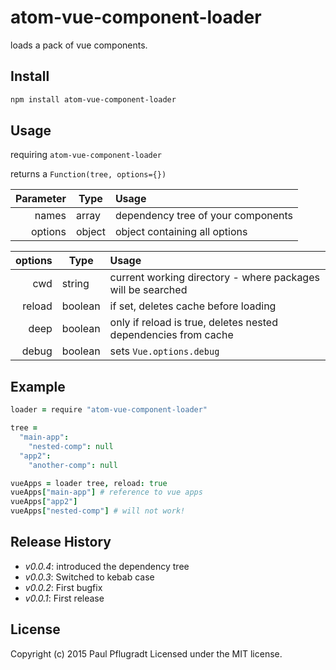 # atom-vue-component-loader

loads a pack of vue components.

## Install

```sh
npm install atom-vue-component-loader

```

## Usage
requiring `atom-vue-component-loader`

returns a `Function(tree, options={})`

| Parameter | Type    | Usage                                   |
| --------: | ------- | :-------------------------------------- |
| names     | array   | dependency tree of your components |
| options   | object  | object containing all options |

| options   | Type    | Usage                                   |
| --------: | ------- | :-------------------------------------- |
| cwd       | string  | current working directory - where packages will be searched |
| reload    | boolean | if set, deletes cache before loading    |
| deep      | boolean | only if reload is true, deletes nested dependencies from cache |
| debug     | boolean | sets `Vue.options.debug` |

## Example
```coffee
loader = require "atom-vue-component-loader"

tree =
  "main-app":
    "nested-comp": null
  "app2":
    "another-comp": null

vueApps = loader tree, reload: true
vueApps["main-app"] # reference to vue apps
vueApps["app2"]
vueApps["nested-comp"] # will not work!

```



## Release History
 - *v0.0.4*: introduced the dependency tree
 - *v0.0.3*: Switched to kebab case
 - *v0.0.2*: First bugfix
 - *v0.0.1*: First release

## License
Copyright (c) 2015 Paul Pflugradt
Licensed under the MIT license.

